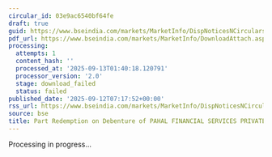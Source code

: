 ```yaml
---
circular_id: 03e9ac6540bf64fe
draft: true
guid: https://www.bseindia.com/markets/MarketInfo/DispNoticesNCirculars.aspx?Noticeid={F5237771-B05D-42E9-BC91-26E2694C13DD}&noticeno=20250912-12&dt=09/12/2025&icount=12&totcount=103&flag=0
pdf_url: https://www.bseindia.com/markets/MarketInfo/DownloadAttach.aspx?id=20250912-12&attachedId=
processing:
  attempts: 1
  content_hash: ''
  processed_at: '2025-09-13T01:40:18.120791'
  processor_version: '2.0'
  stage: download_failed
  status: failed
published_date: '2025-09-12T07:17:52+00:00'
rss_url: https://www.bseindia.com/markets/MarketInfo/DispNoticesNCirculars.aspx?Noticeid={F5237771-B05D-42E9-BC91-26E2694C13DD}&noticeno=20250912-12&dt=09/12/2025&icount=12&totcount=103&flag=0
source: bse
title: Part Redemption on Debenture of PAHAL FINANCIAL SERVICES PRIVATE LIMITED
---
```


Processing in progress...